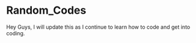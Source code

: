 # Random_Codes

Hey Guys, I will update this as I continue to learn how to code and get into coding.
